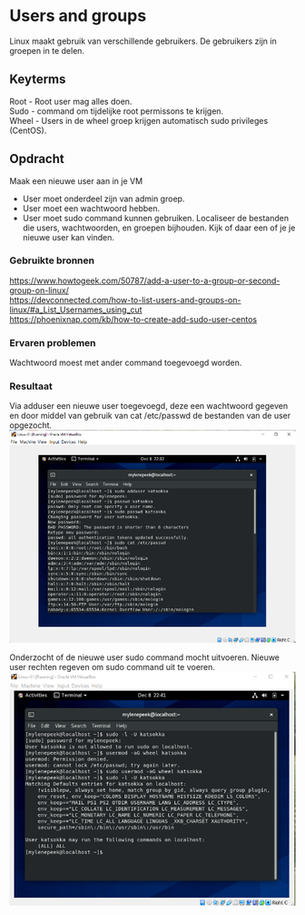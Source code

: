 # Users and groups
Linux maakt gebruik van verschillende gebruikers. De gebruikers zijn in groepen in te delen. 

## Keyterms
Root - Root user mag alles doen.  <br/>
Sudo - command om tijdelijke root permissons te krijgen. <br/>
Wheel - Users in de wheel groep krijgen automatisch sudo privileges (CentOS). 

## Opdracht
Maak een nieuwe user aan in je VM
- User moet onderdeel zijn van admin groep.
- User moet een wachtwoord hebben.
- User moet sudo command kunnen gebruiken. 
Localiseer de bestanden die users, wachtwoorden, en groepen bijhouden. Kijk of daar een of je je nieuwe user kan vinden. 

### Gebruikte bronnen
https://www.howtogeek.com/50787/add-a-user-to-a-group-or-second-group-on-linux/ <br/>
https://devconnected.com/how-to-list-users-and-groups-on-linux/#a_List_Usernames_using_cut <br/>
https://phoenixnap.com/kb/how-to-create-add-sudo-user-centos <br/>

### Ervaren problemen
Wachtwoord moest met ander command toegevoegd worden. 

### Resultaat
Via adduser een nieuwe user toegevoegd, deze een wachtwoord gegeven en door middel van gebruik van cat /etc/passwd de bestanden van de user opgezocht.
![add-user](../00_includes/add-user.png)

Onderzocht of de nieuwe user sudo command mocht uitvoeren. Nieuwe user rechten regeven om sudo command uit te voeren. 
![sudo-user](../00_includes/sudo-user.png)